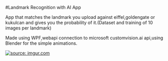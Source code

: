 #Landmark Recognition with AI App

App that matches the landmark you upload against eiffel,goldengate or kukulcan and gives you the probability of it.(Dataset and training of 10 images per landmark)

Made using WPF,webapi connection to microsoft customvision.ai api,using Blender for the simple animations.

<a href="https://imgur.com/1c2gaOv"><img src="https://imgur.com/1c2gaOv.gif" title="source: imgur.com" /></a>
